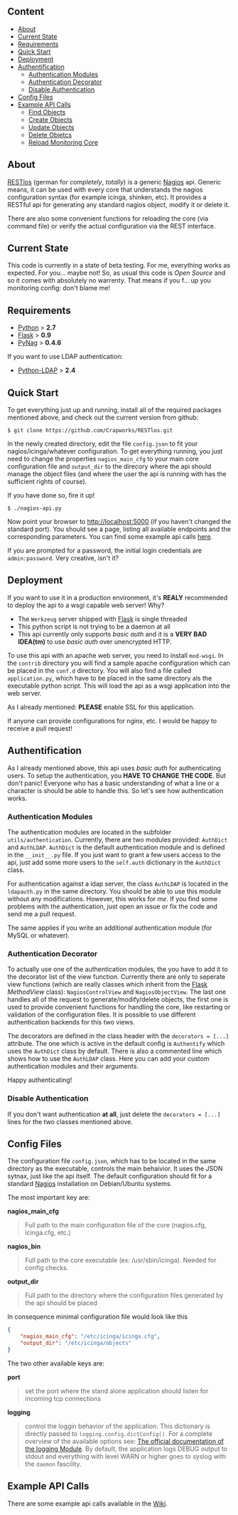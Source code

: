 ## Content

- [About](#about)
- [Current State](#current-state)
- [Requirements](#requirements)
- [Quick Start](#quick-start)
- [Deployment](#deployment)
- [Authentification](#authentification)
    - [Authentication Modules](#authentication-modules)
    - [Authentication Decorator](#authentication-decorator)
    - [Disable Authentication](#disable-authentication)
- [Config Files](#config-files)
- [Example API Calls](https://github.com/Crapworks/RESTlos/wiki/Examples)
    - [Find Objects](https://github.com/Crapworks/RESTlos/wiki/Examples#wiki-find-objects)
    - [Create Objects](https://github.com/Crapworks/RESTlos/wiki/Examples#wiki-create-objects)
    - [Update Objects](https://github.com/Crapworks/RESTlos/wiki/Examples#wiki-update-objects)
    - [Delete Objetcs](https://github.com/Crapworks/RESTlos/wiki/Examples#wiki-delete-objetcs)
    - [Reload Monitoring Core](https://github.com/Crapworks/RESTlos/wiki/Examples#wiki-reload-monitoring-core)

## About

[RESTlos] \(german for _completely_, _totally_\) is a generic [Nagios] api. Generic means, it can be used with 
every core that understands the nagios configuration syntax (for example icinga, shinken, etc). It provides a RESTful 
api for generating any standard nagios object, modify it or delete it. 

There are also some convenient functions for reloading the core (via command file) or verify the actual configuration 
via the REST interface.

## Current State

This code is currently in a state of beta testing. For me, everything works as expected. For you... maybe not! So, as 
usual this code is _Open Source_ and so it comes with absolutely no warrenty. 
That means if you f... up you monitoring config: don't blame me!

## Requirements

- [Python] > **2.7**
- [Flask] > **0.9**
- [PyNag] > **0.4.6**

If you want to use LDAP authentication:

- [Python-LDAP] > **2.4**

## Quick Start

To get everything just up and running, install all of the required packages mentioned above, and check out the current 
version from github:

```
$ git clone https://github.com/Crapworks/RESTlos.git
```

In the newly created directory, edit the file `config.json` to fit your nagios/icinga/whatever configuration. 
To get everything running, you just need to change the properties `nagios_main_cfg` to your main core configuration 
file and `output_dir` to the direcory where the api should manage the object files (and where the user the api is 
running with has the sufficient rights of course).

If you have done so, fire it up!

```
$ ./nagios-api.py
```

Now point your browser to [http://localhost:5000](http://localhost:5000) (if you haven't changed the standard port). 
You should see a page, listing all available endpoints and the corresponding parameters. You can find some 
example api calls [here](https://github.com/Crapworks/RESTlos/wiki/Examples).

If you are prompted for a password, the initial login credentials are `admin:password`. Very creative, isn't it?

## Deployment

If you want to use it in a production environment, it's **REALY** recommended to deploy the api to a wsgi capable web 
server! Why?
- The `Werkzeug` server shipped with [Flask] is single threaded
- This python script is not trying to be a daemon at all
- This api currently only supports _basic auth_ and it is a **VERY BAD IDEA(tm)** to use _basic auth_ over unencrypted HTTP.

To use this api with an apache web server, you need to install `mod-wsgi`. In the `contrib` directory you will find a 
sample apache configuration which can be placed in the `conf.d` directory. You will also find a file called
`application.py`, which have to be placed in the same directory als the executable python script. This will load
the api as a wsgi application into the web server.

As I already mentioned: **PLEASE** enable SSL for this application.

If anyone can provide configurations for nginx, etc. I would be happy to receive a pull request!

## Authentification

As I already mentioned above, this api uses _basic auth_ for authenticating users. To setup the authentication, 
you **HAVE TO CHANGE THE CODE**. But don't panic! Everyone who has a basic understanding of what a line or a 
character is should be able to handle this. So let's see how authentication works.

### Authentication Modules

The authentication modules are located in the subfolder `utils/authentication`. Currently, there are two modules
provided: `AuthDict` and `AuthLDAP`. `AuthDict` is the default authentication module and is defined in the `__init__.py`
file. If you just want to grant a few users access to the api, just add some more users to the `self.auth` dictionary 
in the `AuthDict` class.

For authentication against a ldap server, the class `AuthLDAP` is located in the `ldapauth.py` in the same directory. 
You should be able to use this module without any modifications. However, this works for _me_. If you find some 
problems with the authentication, just open an issue or fix the code and send me a pull request.

The same applies if you write an additional authentication module (for MySQL or whatever).

### Authentication Decorator

To actually use one of the authentication modules, the you have to add it to the decorator list of the view function.
Currently there are only to seperate view functions (which are really classes which inherit from the 
[Flask] _MethodView_ class): `NagiosControlView` and `NagiosObjectView`. The last one handles all of the request to
generate/modify/delete objects, the first one is used to provide convenient functions for handling the core, like 
restarting or validation of the configuration files. It is possible to use different authentication backends for this 
two views.

The decorators are defined in the class header with the `decorators = [...]` attribute. The one which is active in 
the default config is `Authentify` which uses the `AuthDict` class by default. There is also a commented line which 
shows how to use the `AuthLDAP` class. Here you can add your custom authentication modules and their arguments.

Happy authenticating!

### Disable Authentication

If you don't want authentication **at all**, just delete the `decorators = [...]` lines for the two classes mentioned
above.

## Config Files

The configuration file `config.json`, which has to be located in the same directory as the executable, controls the
main behaivior. It uses the JSON sytnax, just like the api itself. The default configuration should fit for a standard 
[Nagios] installation on Debian/Ubuntu systems. 

The most important key are:

**nagios_main_cfg**

>Full path to the main configuration file of the core (nagios.cfg, icinga.cfg, etc.)

**nagios_bin**

>Full path to the core executable (ex: /usr/sbin/icinga). Needed for config checks.

**output_dir**

>Full path to the directory where the configuration files generated by the api should be placed

In consequence minimal configuration file would look like this

```json
{
    "nagios_main_cfg": "/etc/icinga/icinga.cfg",
    "output_dir": "/etc/icinga/objects"
}
```

The two other available keys are:

**port**

>set the port where the stand alone application should listen for incoming tcp connections 

**logging**

>control the loggin behavior of the application. This dictionary is directly passed to `logging.config.dictConfig()`.
>For a complete overview of the available options see: 
>[The official documentation of the logging Module](http://docs.python.org/dev/library/logging.config.html).
>By default, the application logs DEBUG output to stdout and everything with level WARN or higher goes to syslog
>with the `daemon` fascility.

## Example API Calls

There are some example api calls available in the [Wiki](https://github.com/Crapworks/RESTlos/wiki/Examples).

[RESTlos]:https://github.com/Crapworks/RESTlos
[Nagios]:http://nagios.org
[Python]:http://python.org
[Flask]:http://flask.pocoo.org
[PyNag]:https://github.com/pynag/pynag
[Curl]:http://curl.haxx.se
[Python-LDAP]:http://www.python-ldap.org
